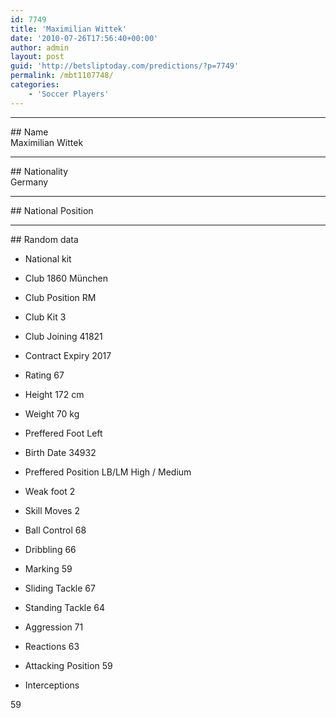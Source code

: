 ```yaml
---
id: 7749
title: 'Maximilian Wittek'
date: '2010-07-26T17:56:40+00:00'
author: admin
layout: post
guid: 'http://betsliptoday.com/predictions/?p=7749'
permalink: /mbt1107748/
categories:
    - 'Soccer Players'
---
```


- - - - - -

\## Name  
 Maximilian Wittek

- - - - - -

\## Nationality  
 Germany

- - - - - -

\## National Position

- - - - - -

\## Random data

- National kit
- Club
 1860 München

- Club Position
 RM

- Club Kit
 3

- Club Joining
 41821

- Contract Expiry
 2017

- Rating
 67

- Height
 172 cm

- Weight
 70 kg

- Preffered Foot
 Left

- Birth Date
 34932

- Preffered Position
 LB/LM High / Medium

- Weak foot
 2

- Skill Moves
 2

- Ball Control
 68

- Dribbling
 66

- Marking
 59

- Sliding Tackle
 67

- Standing Tackle
 64

- Aggression
 71

- Reactions
 63

- Attacking Position
 59

- Interceptions

 59